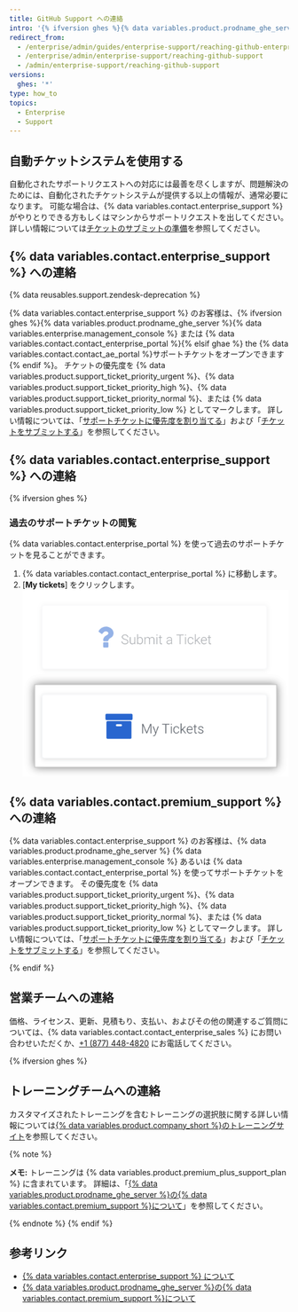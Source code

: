 ```yaml
---
title: GitHub Support への連絡
intro: '{% ifversion ghes %}{% data variables.product.prodname_ghe_server %}{% data variables.enterprise.management_console %} または {% endif %}GitHub Enterprise サポートページから {% data variables.contact.enterprise_support %} に連絡してください。'
redirect_from:
  - /enterprise/admin/guides/enterprise-support/reaching-github-enterprise-support/
  - /enterprise/admin/enterprise-support/reaching-github-support
  - /admin/enterprise-support/reaching-github-support
versions:
  ghes: '*'
type: how_to
topics:
  - Enterprise
  - Support
---
```


## 自動チケットシステムを使用する

自動化されたサポートリクエストへの対応には最善を尽くしますが、問題解決のためには、自動化されたチケットシステムが提供する以上の情報が、通常必要になります。 可能な場合は、{% data variables.contact.enterprise_support %} がやりとりできる方もしくはマシンからサポートリクエストを出してください。 詳しい情報については[チケットのサブミットの準備](/enterprise/admin/guides/enterprise-support/preparing-to-submit-a-ticket)を参照してください。

## {% data variables.contact.enterprise_support %} への連絡

{% data reusables.support.zendesk-deprecation %}

{% data variables.contact.enterprise_support %} のお客様は、{% ifversion ghes %}{% data variables.product.prodname_ghe_server %}{% data variables.enterprise.management_console %} または {% data variables.contact.contact_enterprise_portal %}{% elsif ghae %} the {% data variables.contact.contact_ae_portal %}サポートチケットをオープンできます{% endif %}。 チケットの優先度を {% data variables.product.support_ticket_priority_urgent %}、{% data variables.product.support_ticket_priority_high %}、{% data variables.product.support_ticket_priority_normal %}、または {% data variables.product.support_ticket_priority_low %} としてマークします。 詳しい情報については、「[サポートチケットに優先度を割り当てる](/enterprise/admin/guides/enterprise-support/about-github-enterprise-support#assigning-a-priority-to-a-support-ticket)」および「[チケットをサブミットする](/enterprise/admin/guides/enterprise-support/submitting-a-ticket)」を参照してください。

## {% data variables.contact.enterprise_support %} への連絡

{% ifversion ghes %}
### 過去のサポートチケットの閲覧

{% data variables.contact.enterprise_portal %} を使って過去のサポートチケットを見ることができます。

1. {% data variables.contact.contact_enterprise_portal %} に移動します。
2. [**My tickets**] をクリックします。 ![過去にサブミットされたチケットを表示する](/assets/images/enterprise/support/view-past-tickets.png)

## {% data variables.contact.premium_support %} への連絡

{% data variables.contact.enterprise_support %} のお客様は、{% data variables.product.prodname_ghe_server %} {% data variables.enterprise.management_console %} あるいは {% data variables.contact.contact_enterprise_portal %} を使ってサポートチケットをオープンできます。 その優先度を {% data variables.product.support_ticket_priority_urgent %}、{% data variables.product.support_ticket_priority_high %}、{% data variables.product.support_ticket_priority_normal %}、または {% data variables.product.support_ticket_priority_low %} としてマークします。 詳しい情報については、「[サポートチケットに優先度を割り当てる](/enterprise/admin/guides/enterprise-support/about-github-premium-support-for-github-enterprise-server#assigning-a-priority-to-a-support-ticket)」および「[チケットをサブミットする](/enterprise/admin/guides/enterprise-support/submitting-a-ticket)」を参照してください。

{% endif %}
## 営業チームへの連絡

価格、ライセンス、更新、見積もり、支払い、およびその他の関連するご質問については、{% data variables.contact.contact_enterprise_sales %} にお問い合わせいただくか、[+1 (877) 448-4820](tel:+1-877-448-4820) にお電話してください。

{% ifversion ghes %}
## トレーニングチームへの連絡

カスタマイズされたトレーニングを含むトレーニングの選択肢に関する詳しい情報については[{% data variables.product.company_short %}のトレーニングサイト](https://services.github.com/)を参照してください。

{% note %}

**メモ:** トレーニングは {% data variables.product.premium_plus_support_plan %} に含まれています。 詳細は、「[{% data variables.product.prodname_ghe_server %}の{% data variables.contact.premium_support %}について](/enterprise/admin/guides/enterprise-support/about-github-premium-support-for-github-enterprise-server)」を参照してください。

{% endnote %}
{% endif %}

## 参考リンク

- [{% data variables.contact.enterprise_support %} について](/enterprise/admin/guides/enterprise-support/about-github-enterprise-support)
- [{% data variables.product.prodname_ghe_server %}の{% data variables.contact.premium_support %}について](/enterprise/admin/guides/enterprise-support/about-github-premium-support-for-github-enterprise-server)
